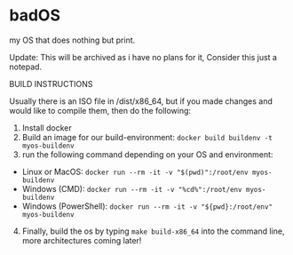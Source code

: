 # badOS
my OS that does nothing but print.

Update: This will be archived as i have no plans for it, Consider this just a notepad.

BUILD INSTRUCTIONS

Usually there is an ISO file in /dist/x86_64, but if you made changes and would like to compile them, then do the following:
1. Install docker
2. Build an image for our build-environment:
`docker build buildenv -t myos-buildenv`
3. run the following command depending on your OS and environment:
 - Linux or MacOS: `docker run --rm -it -v "$(pwd)":/root/env myos-buildenv`
 - Windows (CMD): `docker run --rm -it -v "%cd%":/root/env myos-buildenv`
 - Windows (PowerShell): `docker run --rm -it -v "${pwd}:/root/env" myos-buildenv`
4. Finally, build the os by typing `make build-x86_64` into the command line, more architectures coming later!
